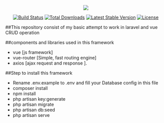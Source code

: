 <p align="center"><img src="https://laravel.com/assets/img/components/logo-laravel.svg"></p>

<p align="center">
<a href="https://travis-ci.org/laravel/framework"><img src="https://travis-ci.org/laravel/framework.svg" alt="Build Status"></a>
<a href="https://packagist.org/packages/laravel/framework"><img src="https://poser.pugx.org/laravel/framework/d/total.svg" alt="Total Downloads"></a>
<a href="https://packagist.org/packages/laravel/framework"><img src="https://poser.pugx.org/laravel/framework/v/stable.svg" alt="Latest Stable Version"></a>
<a href="https://packagist.org/packages/laravel/framework"><img src="https://poser.pugx.org/laravel/framework/license.svg" alt="License"></a>
</p>

##This repository consist of my basic attempt to work in laravel and vue CRUD operation

##components and libraries used in this framework

- vue [js framework]
- vue-router [Simple, fast routing engine]
- axios [ajax request and response ].

##Step to install this framework

- Rename .env.example to .env and fill your Database config in this file 
- composer install 
- npm install
- php artisan key:generate
- php artisan migrate
- php artisan db:seed
- php artisan serve

